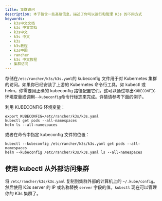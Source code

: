```yaml
---
title: 集群访问
description: 本节包含一些高级信息，描述了你可以运行和管理 K3s 的不同方式
keywords:
  - k3s中文文档
  - k3s 中文文档
  - k3s中文
  - k3s 中文
  - k3s
  - k3s教程
  - k3s中国
  - rancher
  - k3s 中文教程
  - 集群访问
---
```


存储在`/etc/rancher/k3s/k3s.yaml`的 kubeconfig 文件用于对 Kubernetes 集群的访问。如果你已经安装了上游的 Kubernetes 命令行工具，如 kubectl 或 helm，你需要用正确的 kubeconfig 路径配置它们。这可以通过导出`KUBECONFIG`环境变量或调用`--kubeconfig`命令行标志来完成。详情请参考下面的例子。

利用 KUBECONFIG 环境变量：

```
export KUBECONFIG=/etc/rancher/k3s/k3s.yaml
kubectl get pods --all-namespaces
helm ls --all-namespaces
```

或者在命令中指定 kubeconfig 文件的位置：

```
kubectl --kubeconfig /etc/rancher/k3s/k3s.yaml get pods --all-namespaces
helm --kubeconfig /etc/rancher/k3s/k3s.yaml ls --all-namespaces
```

## 使用 kubectl 从外部访问集群

将 `/etc/rancher/k3s/k3s.yaml` 复制到集群外部的计算机上的 `~/.kube/config`。然后使用 K3s server 的 IP 或名称替换 `server` 字段的值。`kubectl` 现在可以管理你的 K3s 集群了。

